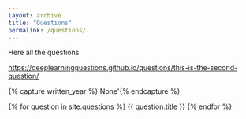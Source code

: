 ```yaml
---
layout: archive
title: "Questions"
permalink: /questions/
---
```


Here all the questions


https://deeplearningquestions.github.io/questions/this-is-the-second-question/

{% capture written_year %}'None'{% endcapture %}

{% for question in site.questions %}
 {{ question.title }}
{% endfor %}
